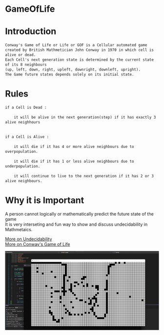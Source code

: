 # GameOfLife


# Introduction

    Conway's Game of Life or Life or GOF is a Cellular automated game
    created by British Mathmetician John Conway in 1970 in which cell is alive or dead.
    Each Cell's next generation state is determined by the current state of its 8 neighbours 
    (up, left, down, right, upleft, downright, downleft, upright).
    The Game future states depends solely on its initial state.


# Rules

    if a Cell is Dead : 

        it will be alive in the next generation(step) if it has exactly 3 alive neighhours 
   
 
    if a Cell is Alive :

        it will die if it has 4 or more alive neighbours due to overpopulation.

        it will die if it has 1 or less alive neighbours due to underpopulation.

        it will continue to live to the next generation if it has 2 or 3 alive neighbours.
    
  
# Why it is Important

  A person cannot logically or mathematically predict the future state of the game  
  It is very interseting and fun way to show and discuss undecidability in Mathmetaics.
        
[More on Undecidability](https://en.wikipedia.org/wiki/Undecidable_problem)  
[More on Conway's Game of Life](https://en.wikipedia.org/wiki/Conway%27s_Game_of_Life)
        
     
  
  
 ![Screenshot](gif.gif)
